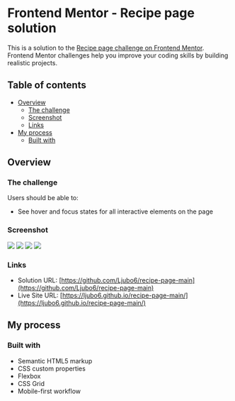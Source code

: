 # Frontend Mentor - Recipe page solution

This is a solution to the [Recipe page challenge on Frontend Mentor](https://www.frontendmentor.io/challenges/recipe-page-KiTsR8QQKm). Frontend Mentor challenges help you improve your coding skills by building realistic projects. 

## Table of contents

- [Overview](#overview)
  - [The challenge](#the-challenge)
  - [Screenshot](#screenshot)
  - [Links](#links)
- [My process](#my-process)
  - [Built with](#built-with)

## Overview
### The challenge

Users should be able to:

- See hover and focus states for all interactive elements on the page


### Screenshot

![](./design/Screenshot-recipe-desktop.png)
![](./design/Screenshot-recipe-mobile-top.png)
![](./design/Screenshot-recipe-mobile-middle.png)
![](./design/Screenshot-recipe-mobile-bottom.png)

### Links

- Solution URL: [https://github.com/Ljubo6/recipe-page-main](https://github.com/Ljubo6/recipe-page-main)
- Live Site URL: [https://ljubo6.github.io/recipe-page-main/](https://ljubo6.github.io/recipe-page-main/)

## My process

### Built with

- Semantic HTML5 markup
- CSS custom properties
- Flexbox
- CSS Grid
- Mobile-first workflow

